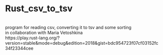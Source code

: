# Rust_csv_to_tsv 
<br>
program for reading csv, converting it to tsv and some sorting
<br>
in collaboration with Maria Vetoshkina
<br>
https://play.rust-lang.org/?version=stable&mode=debug&edition=2018&gist=bdc954723f07cf03152fc34f23344cee

